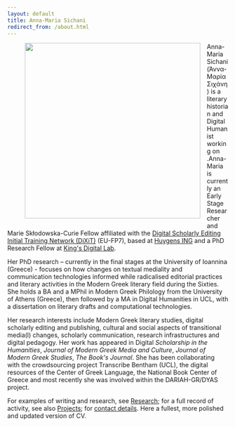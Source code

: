 ```yaml
---
layout: default
title: Anna-Maria Sichani
redirect_from: /about.html
---
```

<figure>
	<img src="{{site.url}}/images/anna-maria 07.jpg" width="400px" style="float: left; margin-right: 15px; margin-bottom: 15px;" />
</figure>
Anna-Maria Sichani (Άννα-Μαρία Σιχάνη) is a literary historian and Digital Humanist working on .Anna-Maria is currently an Early Stage Researcher and Marie Skłodowska-Curie Fellow affiliated with the <a href="">Digital Scholarly Editing Initial Training Network (DiXiT)</a> (EU-FP7), based at <a href="https://www.huygens.knaw.nl">Huygens ING</a> and a PhD Research Fellow at <a href="https://www.kdl.kcl.ac.uk">King's Digital Lab</a>. 

Her PhD research – currently in the final stages at the University of Ioannina (Greece) - focuses on how changes on textual mediality and communication technologies informed while radicalised editorial practices and literary activities in the Modern Greek literary field during the Sixties. She holds a BA and a MPhil in Modern Greek Philology from the University of Athens (Greece), then followed by a MA in Digital Humanities in UCL, with a dissertation on literary drafts and computational technologies.

Her research interests include Modern Greek literary studies, digital scholarly editing and publishing, cultural and social aspects of transitional media(l) changes, scholarly communication, research infrastructures and digital pedagogy. Her work has appeared in Digital _Scholarship in the Humanities_, _Journal of Modern Greek Media and Culture_, _Journal of Modern Greek Studies_, _The Book's Journal_. She has been collaborating with the crowdsourcing project Transcribe Bentham (UCL), the digital resources of the Center of Greek Language, the National Book Center of Greece and most recently she was involved within the DARIAH-GR/DYAS project.

For examples of writing and research, see [Research](research); for a full record of activity, see also [Projects](projects); for [contact details](contact). Here a fullest, more polished and updated version of CV.
